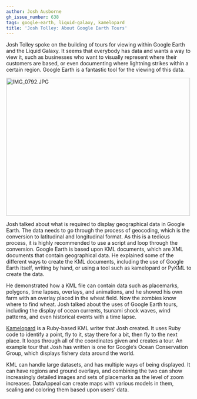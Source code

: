 ```yaml
---
author: Josh Ausborne
gh_issue_number: 638
tags: google-earth, liquid-galaxy, kamelopard
title: 'Josh Tolley: About Google Earth Tours'
---
```


Josh Tolley spoke on the building of tours for viewing within Google Earth and the Liquid Galaxy. It seems that everybody has data and wants a way to view it, such as businesses who want to visually represent where their customers are based, or even documenting where lightning strikes within a certain region. Google Earth is a fantastic tool for the viewing of this data.

<a href="https://www.flickr.com/photos/80083124@N08/7186648301/"><img alt="IMG_0792.JPG" height="375" src="/blog/2012/06/14/josh-tolley-spoke-on-building-of-tours/image-0.jpeg" width="500"/></a>

Josh talked about what is required to display geographical data in Google Earth. The data needs to go through the process of geocoding, which is the conversion to latitudinal and longitudinal format. As this is a tedious process, it is highly recommended to use a script and loop through the conversion. Google Earth is based upon KML documents, which are XML documents that contain geographical data. He explained some of the different ways to create the KML documents, including the use of Google Earth itself, writing by hand, or using a tool such as kamelopard or PyKML to create the data.

He demonstrated how a KML file can contain data such as placemarks, polygons, time lapses, overlays, and animations, and he showed his own farm with an overlay placed in the wheat field. Now the zombies know where to find wheat. Josh talked about the uses of Google Earth tours, including the display of ocean currents, tsunami shock waves, wind patterns, and even historical events with a time lapse.

[Kamelopard](https://github.com/LiquidGalaxy/kamelopard) is a Ruby-based KML writer that Josh created. It uses Ruby code to identify a point, fly to it, stay there for a bit, then fly to the next place. It loops through all of the coordinates given and creates a tour. An example tour that Josh has written is one for Google’s Ocean Conservation Group, which displays fishery data around the world.

KML can handle large datasets, and has multiple ways of being displayed. It can have regions and ground overlays, and combining the two can show increasingly detailed images and sets of placemarks as the level of zoom increases. DataAppeal can create maps with various models in them, scaling and coloring them based upon users’ data.
